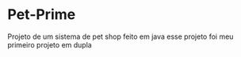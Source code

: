 # Pet-Prime
Projeto de um sistema de pet shop feito em java esse projeto foi meu primeiro projeto em dupla
